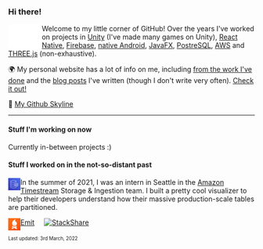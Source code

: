 ### Hi there! 
<img align="left" src="https://github.com/andersonaddo/andersonaddo/blob/master/media/hello.gif" height="50" />

Welcome to my little corner of GitHub!
Over the years I've worked on projects in [Unity](https://unity.com/) (I've made many games on Unity), [React Native](https://reactnative.dev/), [Firebase](https://firebase.google.com/), [native Android](https://developer.android.com/studio), [JavaFX](https://openjfx.io/), [PostreSQL](https://www.postgresql.org/), [AWS](https://aws.amazon.com/) and [THREE.js](https://threejs.org/) (non-exhaustive).

🌍 My personal website has a lot of info on me, including [from the work I've done](https://www.loadingdeveloper.com/my-work/) and the [blog posts](https://www.loadingdeveloper.com/blog/) I've written (though I don't write very often). [Check it out!](https://www.loadingdeveloper.com)

🌃 [My Github Skyline](https://skyline.github.com/andersonaddo/)

---

#### Stuff I'm working on now

Currently in-between projects :)

#### Stuff I worked on in the not-so-distant past
<img align="left" src="https://github.com/andersonaddo/andersonaddo/blob/master/media/timestream.png" height="25" />

In the summer of 2021, I was an intern in Seattle in the [Amazon Timestream](https://aws.amazon.com/timestream/) Storage & Ingestion team. I built a pretty cool  visualizer to help their developers understand how their massive production-scale tables are partitioned.

<img align="left" src="https://github.com/andersonaddo/andersonaddo/blob/master/media/emit.png" height="25" />

[Emit](https://getemit.com) &nbsp; &nbsp; [![StackShare](https://img.shields.io/badge/check%20out-our%20stack-orange?style=flat-square)](https://stackshare.io/emit/emit)


<sup><sub>Last updated: 3rd March, 2022</sub></sup>
